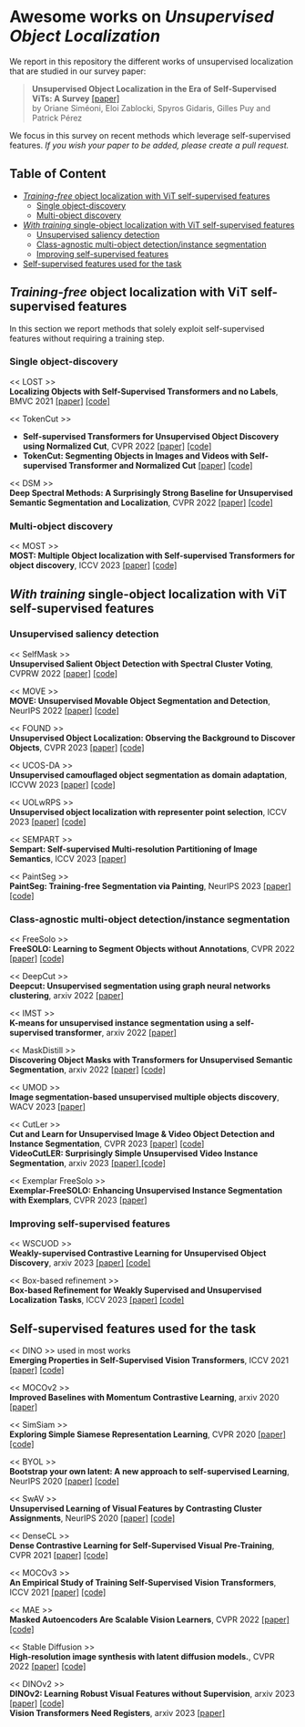 # Awesome works on *Unsupervised Object Localization*

We report in this repository the different works of unsupervised localization that are studied in our survey paper:
>**Unsupervised Object Localization in the Era of Self-Supervised ViTs: A Survey** <a href="todo">[paper]</a>
\
by Oriane Siméoni, Eloi Zablocki, Spyros Gidaris, Gilles Puy and Patrick Pérez

We focus in this survey on recent methods which leverage self-supervised features.
 *If you wish your paper to be added, please create a pull request.*

## Table of Content
* [*Training-free* object localization with ViT self-supervised features](#Training-free-object-localization-with-ViT-self-supervised-features)
  * [Single object-discovery](#Single-object-discovery)
  * [Multi-object discovery](#Multi-object-discovery)
* [*With training* single-object localization with ViT self-supervised features](#With-training-single-object-localization-with-ViT-self-supervised-features)
  * [Unsupervised saliency detection](#Unsupervised-saliency-detection)
  * [Class-agnostic multi-object detection/instance segmentation](#Class-agnostic-multi-object-detectioninstance-segmentation)
  * [Improving self-supervised features](#Improving-self-supervised-features)
* [Self-supervised features used for the task](#Self-supervised-features-used-for-the-task)


## *Training-free* object localization with ViT self-supervised features
In this section we report methods that solely exploit self-supervised features without requiring a training step. 

### Single object-discovery

<< LOST >> \
**Localizing Objects with Self-Supervised Transformers and no Labels**, BMVC 2021
<a href="https://arxiv.org/abs/2109.14279">[paper]</a> <a href="https://github.com/valeoai/LOST">[code]</a>

<< TokenCut >> 
- **Self-supervised Transformers for Unsupervised Object Discovery using Normalized Cut**, CVPR 2022
<a href="https://arxiv.org/abs/2202.11539">[paper]</a> <a href="https://github.com/YangtaoWANG95/TokenCut">[code]</a>
- **TokenCut: Segmenting Objects in Images and Videos with Self-supervised Transformer and Normalized Cut**
<a href="https://arxiv.org/abs/2209.00383">[paper]</a> <a href="https://github.com/YangtaoWANG95/TokenCut_video">[code]</a>

<< DSM >> \
**Deep Spectral Methods: A Surprisingly Strong Baseline for Unsupervised Semantic Segmentation and Localization**, CVPR 2022
<a href="https://arxiv.org/abs/2205.07839">[paper]</a> <a href="https://github.com/lukemelas/deep-spectral-segmentation">[code]</a>

### Multi-object discovery

<< MOST >> \
 **MOST: Multiple Object localization with Self-supervised Transformers for object discovery**, ICCV 2023 
<a href="https://arxiv.org/abs/2304.05387">[paper]</a> <a href="">[code]</a>


## *With training* single-object localization with ViT self-supervised features

### Unsupervised saliency detection

<< SelfMask >> \
**Unsupervised Salient Object Detection with Spectral Cluster Voting**, CVPRW 2022 
<a href="https://arxiv.org/abs/2203.12614">[paper]</a> <a href="https://github.com/NoelShin/selfmask">[code]</a>

<< MOVE >> \
**MOVE: Unsupervised Movable Object Segmentation and Detection**, NeurIPS 2022
<a href="https://arxiv.org/abs/2210.07920">[paper]</a> <a href="https://github.com/adambielski/move-seg">[code]</a>

<< FOUND >> \
**Unsupervised Object Localization: Observing the Background to Discover Objects**, CVPR 2023
<a href="https://arxiv.org/abs/2212.07834">[paper]</a> <a href="https://github.com/valeoai/FOUND">[code]</a>

<< UCOS-DA >> \
**Unsupervised camouflaged object segmentation as domain adaptation**, ICCVW 2023
<a href="https://arxiv.org/abs/2308.04528">[paper]</a> <a href="https://github.com/Jun-Pu/UCOS-DA">[code]</a>


<< UOLwRPS >> \
**Unsupervised object localization with representer point selection**, ICCV 2023
<a href="https://arxiv.org/abs/2309.04172">[paper]</a> <a href=" https://github.com/yeonghwansong/uolwrps">[code]</a>

<< SEMPART >> \
**Sempart: Self-supervised Multi-resolution Partitioning of Image Semantics**, ICCV 2023
<a href="">[paper]</a>

<< PaintSeg >> \
**PaintSeg: Training-free Segmentation via Painting**, NeurIPS 2023
<a href="https://arxiv.org/abs/2305.19406">[paper]</a> <a href="">[code]</a>


### Class-agnostic multi-object detection/instance segmentation 

<< FreeSolo >> \
**FreeSOLO: Learning to Segment Objects without Annotations**, CVPR 2022
<a href="https://arxiv.org/abs/2202.12181">[paper]</a> <a href="https://github.com/NVlabs/FreeSOLO">[code]</a> 

<< DeepCut >> \
**Deepcut: Unsupervised segmentation using graph neural networks clustering**, arxiv 2022
<a href="https://arxiv.org/abs/2212.05853">[paper]</a>

<< IMST >> \
**K-means for unsupervised instance segmentation using a self-supervised transformer**, arxiv 2022 
<a href="https://papers.ssrn.com/sol3/Delivery.cfm/456a55bb-5b72-49b6-be69-b5f39b85c44c-MECA.pdf?abstractid=4251338&mirid=1">[paper]</a>

<< MaskDistill >> \
**Discovering Object Masks with Transformers for Unsupervised Semantic Segmentation**, arxiv 2022
<a href="https://arxiv.org/abs/2206.06363">[paper]</a> <a href="">[code]</a>

<< UMOD >> \
**Image segmentation-based unsupervised multiple objects discovery**, WACV 2023
<a href="https://arxiv.org/abs/2212.10124">[paper]</a>

<< CutLer >> \
**Cut and Learn for Unsupervised Image & Video Object Detection and Instance Segmentation**, CVPR 2023
<a href="">[paper]</a> <a href="https://github.com/facebookresearch/CutLER">[code]</a> \
**VideoCutLER: Surprisingly Simple Unsupervised Video Instance Segmentation**, arxiv 2023 <a href="https://arxiv.org/abs/2308.14710">[paper] <a href="https://github.com/facebookresearch/CutLER/blob/main/videocutler/README.md">[code]</a>

<< Exemplar FreeSolo >> \
**Exemplar-FreeSOLO: Enhancing Unsupervised Instance Segmentation with Exemplars**, CVPR 2023
<a href="https://openaccess.thecvf.com/content/CVPR2023/papers/Ishtiak_Exemplar-FreeSOLO_Enhancing_Unsupervised_Instance_Segmentation_With_Exemplars_CVPR_2023_paper.pdf">[paper]</a> 

### Improving self-supervised features

<< WSCUOD >> \
**Weakly-supervised Contrastive Learning for
Unsupervised Object Discovery**, arxiv 2023
<a href="https://arxiv.org/abs/2307.03376">[paper]</a> <a href="https://github.com/npucvr/WSCUOD">[code]</a>

<< Box-based refinement >> \
**Box-based Refinement for Weakly Supervised and Unsupervised Localization
Tasks**, ICCV 2023
<a href="https://openaccess.thecvf.com/content/ICCV2023/papers/Gomel_Box-based_Refinement_for_Weakly_Supervised_and_Unsupervised_Localization_Tasks_ICCV_2023_paper.pdf">[paper]</a> <a href="https://github.com/eyalgomel/box-based-refinement">[code]</a>

## Self-supervised features used for the task

<< DINO >> used in most works\
**Emerging Properties in Self-Supervised Vision Transformers**, ICCV 2021 
<a href="https://arxiv.org/abs/2104.14294">[paper]</a> <a href="https://github.com/facebookresearch/dino">[code]</a>

<< MOCOv2 >> \
**Improved Baselines with Momentum Contrastive Learning**, arxiv 2020
<a href="https://arxiv.org/abs/2003.04297">[paper]</a>

<< SimSiam >> \
**Exploring Simple Siamese Representation Learning**, CVPR 2020
<a href="https://arxiv.org/abs/2011.10566">[paper]</a> <a href="https://github.com/facebookresearch/simsiam">[code]</a>

<< BYOL >> \
**Bootstrap your own latent: A new approach to self-supervised Learning**, NeurIPS 2020
<a href="https://arxiv.org/abs/2006.07733">[paper]</a> <a href="https://github.com/google-deepmind/deepmind-research/tree/master/byol">[code]</a>

<< SwAV >> \
**Unsupervised Learning of Visual Features by Contrasting Cluster Assignments**, NeurIPS 2020
<a href="https://arxiv.org/abs/2006.09882">[paper]</a> <a href="https://github.com/facebookresearch/swav">[code]</a>

<< DenseCL >> \
**Dense Contrastive Learning for Self-Supervised Visual Pre-Training**, CVPR 2021
<a href="https://arxiv.org/abs/2011.09157">[paper]</a> <a href="https://github.com/WXinlong/DenseCL">[code]</a>

<< MOCOv3 >> \
**An Empirical Study of Training Self-Supervised Vision Transformers**, ICCV 2021
<a href="https://arxiv.org/abs/2104.02057">[paper]</a> <a href="https://github.com/facebookresearch/moco-v3">[code]</a>

<< MAE >> \
**Masked Autoencoders Are Scalable Vision Learners**, CVPR 2022
<a href="https://arxiv.org/abs/2111.06377">[paper]</a> <a href="https://github.com/facebookresearch/mae">[code]</a>

<< Stable Diffusion >> \
**High-resolution image synthesis with latent diffusion models.**, CVPR 2022
<a href="https://arxiv.org/abs/2112.10752">[paper]</a> <a href="https://github.com/CompVis/latent-diffusion">[code]</a>

<< DINOv2 >> \
**DINOv2: Learning Robust Visual Features without Supervision**, arxiv 2023
 <a href="https://arxiv.org/abs/2304.07193">[paper]</a> <a href="https://github.com/facebookresearch/dinov2">[code]</a> \
**Vision Transformers Need Registers**, arxiv 2023 <a href="https://arxiv.org/abs/2309.16588">[paper]</a>
